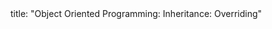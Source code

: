 <frontmatter>
title: "Object Oriented Programming: Inheritance: Overriding"
</frontmatter>

<include src="index-body.md" boilerplate />
